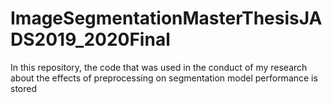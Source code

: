 # ImageSegmentationMasterThesisJADS2019_2020Final
In this repository, the code that was used in the conduct of my research about the effects of preprocessing on segmentation model performance is stored
